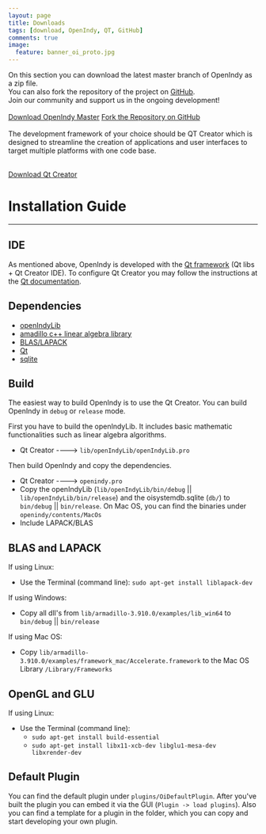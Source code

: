 ```yaml
---
layout: page
title: Downloads
tags: [download, OpenIndy, QT, GitHub]
comments: true
image:
  feature: banner_oi_proto.jpg
---
```


On this section you can download the latest master branch of OpenIndy as a zip file.<br>
You can also fork the repository of the project on [GitHub](ttps://github.com/OpenIndy/OpenIndy).<br>
Join our community and support us in the ongoing development!
<br><br>
<a markdown="0" href="https://github.com/OpenIndy/OpenIndy/archive/master.zip" class="btn btn-info">Download OpenIndy Master</a>
<a markdown="0" href="https://github.com/OpenIndy/OpenIndy" class="btn btn-success">Fork the Repository on GitHub</a>
<br><br>
The development framework of your choice should be QT Creator which is designed to streamline the creation of applications and user interfaces to target multiple platforms with one code base.

<br>
<a markdown="0" href="http://qt-project.org/downloads" class="btn btn-info">Download Qt Creator</a>
<br>

Installation Guide
====

----

IDE
----
As mentioned above, OpenIndy is developed with the [Qt framework](http://qt-project.org/downloads) (Qt libs + Qt Creator IDE).
To configure Qt Creator you may follow the instructions at the [Qt documentation](http://qt-project.org/doc/qtcreator-3.0/creator-configuring.html).

Dependencies
------------

- [openIndyLib](https://github.com/OpenIndy/OpenIndy/wiki/openIndy-lib-(linear-algebra))
- [amadillo c++ linear algebra library](http://arma.sourceforge.net)
- [BLAS/LAPACK](http://www.netlib.org/lapack/)
- [Qt](http://qt-project.org)
- [sqlite](https://sqlite.org)

Build
-----
The easiest way to build OpenIndy is to use the Qt Creator. You can build OpenIndy in `debug` or `release` mode.  

First you have to build the openIndyLib. It includes basic mathematic functionalities such as linear algebra algorithms.

* Qt Creator ----> `lib/openIndyLib/openIndyLib.pro`

Then build OpenIndy and copy the dependencies. 

* Qt Creator ----> `openindy.pro`
* Copy the openIndyLib (`lib/openIndyLib/bin/debug` || `lib/openIndyLib/bin/release`) 
and the oisystemdb.sqlite (`db/`) to `bin/debug` || `bin/release`. 
On Mac OS, you can find the binaries under `openindy/contents/MacOs`
* Include LAPACK/BLAS


BLAS and LAPACK
----------------

If using Linux:

* Use the Terminal (command line): `sudo apt-get install liblapack-dev`

If using Windows:

* Copy all dll's from `lib/armadillo-3.910.0/examples/lib_win64` 
to `bin/debug` || `bin/release`

If using Mac OS:

* Copy `lib/armadillo-3.910.0/examples/framework_mac/Accelerate.framework` to the Mac OS Library `/Library/Frameworks`

OpenGL and GLU
----------------

If using Linux:

* Use the Terminal (command line): 
    * `sudo apt-get install build-essential`
    * `sudo apt-get install libx11-xcb-dev libglu1-mesa-dev libxrender-dev`
     

Default Plugin
---------------
You can find the default plugin under `plugins/OiDefaultPlugin`. After you've built the plugin you can embed it via the GUI (`Plugin -> load plugins`). Also you can find a template for a plugin in the folder, which you can copy and start developing your own plugin.





